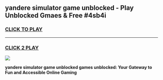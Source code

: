 
## yandere simulator game unblocked - Play Unblocked Gmaes & Free #4sb4i
<h3>
<a href="https://news.freeplayer.one?title=yandere_simulator_game_unblocked&ref=03M">CLICK TO PLAY</a></h3>
<hr>

<h3>
<a href="https://news.freeplayer.one?title=yandere_simulator_game_unblocked&ref=03M">CLICK 2 PLAY</a>
  
</h3>

<a href="https://news.freeplayer.one?title=yandere_simulator_game_unblocked&ref=03M"><img src="https://clearcache.store/games.png"></a>


**yandere simulator game unblocked games unblocked: Your Gateway to Fun and Accessible Online Gaming**
